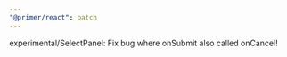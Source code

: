 ```yaml
---
"@primer/react": patch
---
```


experimental/SelectPanel: Fix bug where onSubmit also called onCancel!
